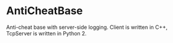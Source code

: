 # AntiCheatBase
Anti-cheat base with server-side logging. Client is written in C++, TcpServer is written in Python 2.
